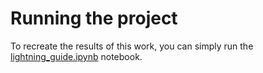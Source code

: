 # Running the project

To recreate the results of this work, you can simply run the [lightning\_guide.ipynb](https://github.com/czarkos/ka-chow/blob/main/workspace/models/arch/1_macro/lightning_sigc_2023/lightning_guide.ipynb) notebook.
